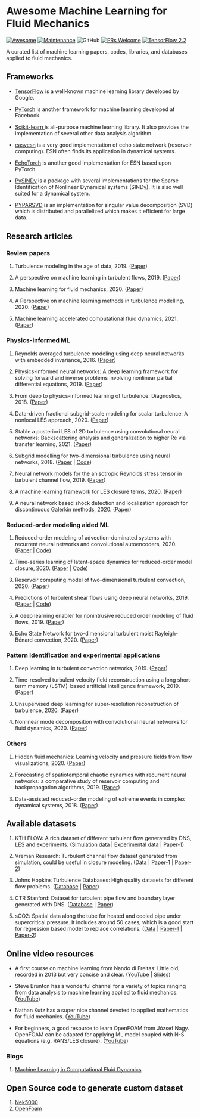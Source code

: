 # Awesome Machine Learning for Fluid Mechanics
[![Awesome](https://cdn.rawgit.com/sindresorhus/awesome/d7305f38d29fed78fa85652e3a63e154dd8e8829/media/badge.svg)](https://github.com/ikespand/awesome-machine-learning-fluid-mechanics) [![Maintenance](https://img.shields.io/badge/Maintained%3F-YES-green.svg)](https://github.com/ikespand/awesome-machine-learning-fluid-mechanics/pulse) ![GitHub](https://img.shields.io/badge/License-MIT-lightgrey.svg) [![PRs Welcome](https://img.shields.io/badge/PRs-welcome-brightgreen.svg?style=flat-square)](http://tbd) [![TensorFlow 2.2](https://img.shields.io/badge/TensorFlow-2.2-FF6F00?logo=tensorflow)](https://github.com/tensorflow/tensorflow/releases/tag/v2.2.0)

A curated list of machine learning papers, codes, libraries, and databases applied to fluid mechanics. 

## Frameworks
- [TensorFlow](https://github.com/tensorflow/tensorflow/ "TensorFlow") is a well-known machine learning library developed by Google.

- [PyTorch](https://github.com/pytorch/pytorch "PyTorch") is another framework for machine learning developed at Facebook.

- [Scikit-learn ](https://github.com/scikit-learn/scikit-learn "Scikit-learn ")is all-purpose machine learning library. It also provides the implementation of several other data analysis algorithm.

- [easyesn](https://github.com/kalekiu/easyesn "easyesn") is a very good implementation of echo state network (reservoir computing). ESN often finds its application in dynamical systems.

- [EchoTorch](https://github.com/nschaetti/EchoTorch) is another good implementation for ESN based upon PyTorch.

- [PySINDy](https://github.com/dynamicslab/pysindy "PySINDy") is a package with several implementations for the Sparse Identification of Nonlinear Dynamical systems (SINDy). It is also well suited for a dynamical system. 

- [PYPARSVD](https://github.com/Romit-Maulik/PyParSVD "PYPARSVD") is an implementation for singular value decomposition (SVD) which is distributed and parallelized which makes it efficient for large data.

## Research articles

### Review papers
1. Turbulence modeling in the age of data, 2019. ([Paper](https://arxiv.org/abs/1804.00183 "Paper"))

2. A perspective on machine learning in turbulent flows, 2019. ([Paper](https://www.tandfonline.com/doi/abs/10.1080/14685248.2020.1757685 "Paper"))

3. Machine learning for fluid mechanics, 2020. ([Paper](https://www.annualreviews.org/doi/abs/10.1146/annurev-fluid-010719-060214 "Paper"))

4. A Perspective on machine learning methods in turbulence modelling, 2020. ([Paper](https://arxiv.org/abs/2010.12226 "Paper"))

5. Machine learning accelerated computational fluid dynamics, 2021. ([Paper](https://arxiv.org/abs/2102.01010 "Paper")) 


### Physics-informed ML
1. Reynolds averaged turbulence modeling using deep neural networks with embedded invariance, 2016. ([Paper](https://www.cambridge.org/core/journals/journal-of-fluid-mechanics/article/reynolds-averaged-turbulence-modelling-using-deep-neural-networks-with-embedded-invariance/0B280EEE89C74A7BF651C422F8FBD1EB "Paper"))

2. Physics-informed neural networks: A deep learning framework for solving forward and inverse problems involving nonlinear partial differential equations, 2019. ([Paper](https://www.sciencedirect.com/science/article/pii/S0021999118307125 "Paper"))

3. From deep to physics-informed learning of turbulence: Diagnostics, 2018. ([Paper](https://arxiv.org/abs/1810.07785 "Paper"))

4. Data-driven fractional subgrid-scale modeling for scalar turbulence: A nonlocal LES approach, 2020. ([Paper](https://arxiv.org/abs/2012.14027 "Paper"))

5. Stable a posteriori LES of 2D turbulence using convolutional neural networks: Backscattering analysis and generalization to higher Re via transfer learning, 2021. ([Paper](https://arxiv.org/abs/2102.11400 "Paper"))

6. Subgrid modelling for two-dimensional turbulence using neural networks, 2018. ([Paper](https://arxiv.org/abs/1808.02983 "Paper") | [Code](https://github.com/Romit-Maulik/ML_2D_Turbulencehttp:// "Code"))

7. Neural network models for the anisotropic Reynolds stress tensor in turbulent channel flow, 2019. ([Paper](https://arxiv.org/abs/1909.03591 "Paper"))

8. A machine learning framework for LES closure terms, 2020. ([Paper](https://arxiv.org/abs/2010.03030 "Paper"))

9. A neural network based shock detection and localization approach for discontinuous Galerkin methods, 2020. ([Paper](https://arxiv.org/pdf/2001.08201.pdf "Paper"))

### Reduced-order modeling aided ML
1. Reduced-order modeling of advection-dominated systems with recurrent neural networks and convolutional autoencoders, 2020. ([Paper](https://github.com/Romit-Maulik/CAE_LSTM_ROMS "Paper") | [Code](https://arxiv.org/pdf/2002.00470.pdf "Code")) 

2. Time-series learning of latent-space dynamics for reduced-order model closure, 2020. ([Paper](https://linkinghub.elsevier.com/retrieve/pii/S0167278919305536 "Paper") | [Code](https://github.com/Romit-Maulik/ML_ROM_Closures "Code"))

3. Reservoir computing model of two-dimensional turbulent convection, 2020. ([Paper](https://arxiv.org/abs/2001.10280))

4. Predictions of turbulent shear flows using deep neural networks, 2019. ([Paper](https://arxiv.org/abs/1905.03634 "Paper") | [Code](https://github.com/KTH-Nek5000/DeepTurbulence "Code"))

5. A deep learning enabler for nonintrusive reduced order modeling of fluid flows, 2019. ([Paper](https://arxiv.org/abs/1907.04945 "Paper"))

6. Echo State Network for two-dimensional turbulent moist Rayleigh-Bénard convection, 2020. ([Paper](https://arxiv.org/abs/2101.11325 "Paper"))

### Pattern identification and experimental applications
1. Deep learning in turbulent convection networks, 2019. ([Paper](https://www.pnas.org/content/116/18/8667 "Paper"))

2. Time-resolved turbulent velocity field reconstruction using a long short-term memory (LSTM)-based artificial intelligence framework, 2019. ([Paper](https://aip.scitation.org/doi/10.1063/1.5111558 "Paper"))

3. Unsupervised deep learning for super-resolution reconstruction of turbulence, 2020. ([Paper](https://arxiv.org/abs/2007.15324 "Paper"))

4. Nonlinear mode decomposition with convolutional neural networks for fluid dynamics, 2020. ([Paper](https://arxiv.org/abs/1906.04029 "Paper"))

### Others
1. Hidden fluid mechanics: Learning velocity and pressure fields from flow visualizations, 2020. ([Paper](https://science.sciencemag.org/content/367/6481/1026 "Paper"))

2. Forecasting of spatiotemporal chaotic dynamics with recurrent neural networks: a comparative study of reservoir computing and backpropagation algorithms, 2019. ([Paper](https://arxiv.org/abs/1910.05266 "Paper"))

3. Data-assisted reduced-order modeling of extreme events in complex dynamical systems, 2018. ([Paper](https://journals.plos.org/plosone/article?id=10.1371/journal.pone.0197704 "Paper"))

## Available datasets
1. KTH FLOW: A rich dataset of different turbulent flow generated by DNS,  LES and experiments. ([Simulation data](https://www.flow.kth.se/flow-database/simulation-data-1.791810http:// "Data") | [Experimental data](https://www.flow.kth.se/flow-database/experimental-data-1.791818 "Experimental data") | [Paper-1](https://www.cambridge.org/core/journals/journal-of-fluid-mechanics/article/history-effects-and-near-equilibrium-in-adversepressuregradient-turbulent-boundary-layers/39C38082C380F396D004B65F438C296A "Paper-1"))

2. Vreman Research: Turbulent channel flow dataset generated from simulation, could be useful in closure modeling. ([Data](http://www.vremanresearch.nl/channel.html "Data") | [Paper-1](http://www.vremanresearch.nl/Vreman_Kuerten_Chan180_PF2014.pdf "Paper-1") | [Paper-2](http://www.vremanresearch.nl/Vreman_Kuerten_Chan590_PF2014.pdf "Paper-2"))

3. Johns Hopkins Turbulence Databases: High quality datasets for different flow problems. ([Database](http://turbulence.pha.jhu.edu/webquery/query.aspx "Database") | [Paper](https://www.tandfonline.com/doi/abs/10.1080/14685248.2015.1088656?journalCode=tjot20 "Paper"))

4. CTR Stanford: Dataset for turbulent pipe flow and boundary layer generated with DNS. ([Database](https://ctr.stanford.edu/research-data "Database") | [Paper](https://www.pnas.org/content/114/27/E5292 "Paper"))

5. sCO2: Spatial data along the tube for heated and cooled pipe under supercritical pressure. It includes around 50 cases, which is a good start for regression based model to replace correlations. ([Data](https://www.ike.uni-stuttgart.de/forschung/Ueberkritisches-CO2/dns/ "Data") | [Paper-1](https://www.sciencedirect.com/science/article/abs/pii/S0017931017353176 "Paper-1") | [Paper-2](https://www.sciencedirect.com/science/article/abs/pii/S0017931017307998 "Paper-2"))

## Online video resources
- A first course on machine learning from Nando di Freitas: Little old, recorded in 2013 but very concise and clear. ([YouTube](https://www.youtube.com/playlist?list=PLE6Wd9FR--EdyJ5lbFl8UuGjecvVw66F6 "YouTube") | [Slides](https://www.cs.ubc.ca/~nando/540-2013/lectures.html "Slides"))

- Steve Brunton has a wonderful channel for a variety of topics ranging from data analysis to machine learning applied to fluid mechanics. ([YouTube](https://www.youtube.com/c/Eigensteve/playlists "YouTube"))

- Nathan Kutz has a super nice channel devoted to applied mathematics for fluid mechanics. ([YouTube](https://www.youtube.com/channel/UCoUOaSVYkTV6W4uLvxvgiFA/videos "YouTube"))

- For beginners, a good resource to learn OpenFOAM from József Nagy. OpenFOAM can be adapted for applying ML model coupled with N-S equations (e.g. RANS/LES closure). ([YouTube](https://www.youtube.com/c/J%C3%B3zsefNagyOpenFOAMGuru/playlists "YouTube"))

### Blogs
1. [Machine Learning in Computational Fluid Dynamics](https://towardsdatascience.com/machine-learning-in-computational-fluid-dynamics-7018941414b9) 


## Open Source code to generate custom dataset

1. [Nek5000](https://nek5000.mcs.anl.gov/)
2. [OpenFoam](https://www.openfoam.com/)
